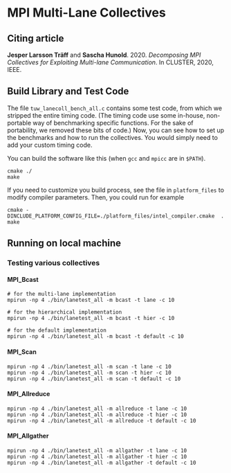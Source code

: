 
# MPI Multi-Lane Collectives

## Citing article

**Jesper Larsson Träff** and **Sascha Hunold**. 2020. *Decomposing MPI Collectives for Exploiting Multi-lane Communication*. In CLUSTER, 2020, IEEE.

## Build Library and Test Code

The file `tuw_lanecoll_bench_all.c` contains some test code, from which we stripped the entire timing code.
(The timing code use some in-house, non-portable way of benchmarking specific functions. For the sake of portability, we removed these bits of code.)
Now, you can see how to set up the benchmarks and how to run the collectives. You would simply need to add your custom timing code.

You can build the software like this (when `gcc` and `mpicc` are in `$PATH`). 
```
cmake ./
make
```

If you need to customize you build process, see the file in `platform_files`
to modify compiler parameters. Then, you could run for example
```
cmake -DINCLUDE_PLATFORM_CONFIG_FILE=./platform_files/intel_compiler.cmake  .
make
```

## Running on local machine

### Testing various collectives

#### MPI_Bcast

```
# for the multi-lane implementation
mpirun -np 4 ./bin/lanetest_all -m bcast -t lane -c 10 

# for the hierarchical implementation
mpirun -np 4 ./bin/lanetest_all -m bcast -t hier -c 10

# for the default implementation
mpirun -np 4 ./bin/lanetest_all -m bcast -t default -c 10
```

#### MPI_Scan

```
mpirun -np 4 ./bin/lanetest_all -m scan -t lane -c 10 
mpirun -np 4 ./bin/lanetest_all -m scan -t hier -c 10 
mpirun -np 4 ./bin/lanetest_all -m scan -t default -c 10 
```

#### MPI_Allreduce

```
mpirun -np 4 ./bin/lanetest_all -m allreduce -t lane -c 10 
mpirun -np 4 ./bin/lanetest_all -m allreduce -t hier -c 10 
mpirun -np 4 ./bin/lanetest_all -m allreduce -t default -c 10 
```

#### MPI_Allgather

```
mpirun -np 4 ./bin/lanetest_all -m allgather -t lane -c 10 
mpirun -np 4 ./bin/lanetest_all -m allgather -t hier -c 10 
mpirun -np 4 ./bin/lanetest_all -m allgather -t default -c 10 
```

